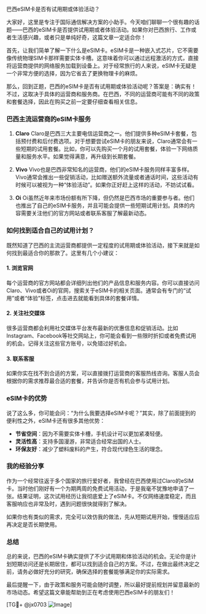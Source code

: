 巴西eSIM卡是否有试用期或体验活动？

大家好，这里是专注于国际通信解决方案的小助手。今天咱们聊聊一个很有趣的话题——巴西的eSIM卡是否提供试用期或者体验活动。如果你对巴西旅行、工作或者生活感兴趣，或者只是单纯好奇，这篇文章一定适合你！

首先，让我们简单了解一下什么是eSIM卡。eSIM卡是一种嵌入式芯片，它不需要像传统物理SIM卡那样需要实体卡槽。这意味着你可以通过远程激活的方式，直接将运营商提供的网络服务加载到设备上。对于经常旅行的人来说，eSIM卡无疑是一个非常方便的选择，因为它省去了更换物理卡的麻烦。

那么，回到正题，巴西的eSIM卡是否有试用期或体验活动呢？答案是：确实有！不过，这取决于具体的运营商和服务商。在巴西，不同的运营商可能有不同的政策和套餐选择，因此在购买之前一定要仔细查看相关信息。

### 巴西主流运营商的eSIM卡服务

1. **Claro**
   Claro是巴西三大主要电信运营商之一。他们提供多种eSIM卡套餐，包括预付费和后付费选项。对于想要尝试eSIM卡的朋友来说，Claro通常会有一些短期的试用套餐。比如，你可以先购买一个月的试用套餐，体验一下网络质量和服务水平。如果觉得满意，再升级到长期套餐。

2. **Vivo**
   Vivo也是巴西非常知名的运营商，他们的eSIM卡服务同样丰富多样。Vivo通常会推出一些促销活动，比如赠送额外流量或者通话时间，这些活动有时候可以被视为一种“体验活动”。如果你正好赶上这样的活动，不妨试试看。

3. **Oi**
   Oi虽然近年来市场份额有所下降，但仍然是巴西市场的重要参与者。他们也推出了自己的eSIM卡服务，并且可能会提供一些短期试用计划。具体的内容需要关注他们的官方网站或者联系客服了解最新动态。

### 如何找到适合自己的试用计划？

既然知道了巴西的主流运营商都提供一定程度的试用期或体验活动，接下来就是如何找到最适合你的那款了。这里有几个小建议：

#### 1. 浏览官网
每个运营商的官方网站都会详细列出他们的产品信息和服务内容。你可以直接访问Claro、Vivo或者Oi的官网，搜索关于eSIM卡的相关页面。通常会有专门的“试用”或者“体验”标签，点击进去就能看到具体的套餐详情。

#### 2. 关注社交媒体
很多运营商都会利用社交媒体平台发布最新的优惠信息和促销活动。比如Instagram、Facebook等社交网站上，你可能会看到一些限时折扣或者免费试用的机会。记得关注这些官方账号，以免错过好机会。

#### 3. 联系客服
如果你实在找不到合适的方案，可以直接拨打运营商的客服热线咨询。客服人员会根据你的需求推荐最合适的套餐，并告诉你是否有机会参与试用计划。

### eSIM卡的优势

说了这么多，你可能会问：“为什么我要选择eSIM卡呢？”其实，除了前面提到的便利性之外，eSIM卡还有很多其他优势：

- **节省空间**：因为不需要实体卡槽，手机设计可以更加紧凑轻便。
- **灵活性高**：支持多国漫游，非常适合经常出国的人士。
- **环保友好**：减少了塑料废料的产生，符合现代绿色生活的理念。

### 我的经验分享

作为一个经常往返于多个国家的旅行爱好者，我曾经在巴西使用过Claro的eSIM卡。当时他们刚好有一个为期两周的免费试用活动，于是我毫不犹豫地申请了一张。结果证明，这次试用经历让我彻底爱上了eSIM卡。不仅网络速度稳定，而且客服响应也非常及时，遇到问题很快就得到了解决。

如果你也有类似的需求，完全可以效仿我的做法，先从短期试用开始，慢慢适应后再决定是否长期使用。

### 总结

总的来说，巴西的eSIM卡确实提供了不少试用期和体验活动的机会。无论你是计划短期访问还是长期居住，都可以找到适合自己的方案。不过，在做出最终决定之前，请务必做好充分的研究，确保选择的套餐能够满足你的实际需求。

最后提醒一下，由于政策和服务可能会随时调整，所以最好提前规划并留意最新的市场动态。希望这篇文章能帮助到正在考虑使用巴西eSIM卡的朋友们！

[TG💪+ @jx0703 ![Image](https://github.com/user-attachments/assets/dbca1d08-cadb-493c-b0ec-ad6f7a83f270)]